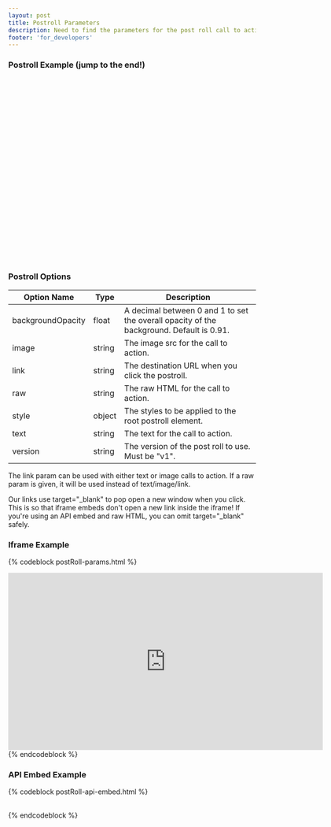 ```yaml
---
layout: post
title: Postroll Parameters
description: Need to find the parameters for the post roll call to action feature? Look no further, they're all here!
footer: 'for_developers'
---
```


### Postroll Example (jump to the end!)

<div class="video_embed">
<div id="wistia_4d8229898d" style="width:660px;height:371px;" data-video-width="660" data-video-height="371">&nbsp;</div>
<script charset="ISO-8859-1" src="http://fast.wistia.com/static/E-v1.js"></script>
<script charset="ISO-8859-1" src="http://fast.wistia.com/static/concat/E-v1-gridify%2CpostRoll-v1.js"></script>

<script>/*<![CDATA[*/
wistiaEmbed = Wistia.embed("4d8229898d", {
    videoWidth: "660",
    videoHeight: "371",
    controlsVisibleOnLoad: true,
    playerColor: "688AAD"
});
Wistia.plugin.postRoll(wistiaEmbed, {
    version: "v1",
    text: "This clickable message<br/> will appear after your<br/> video ends!",
    link: "http://wistia.com",
    style: {
    backgroundColor: "#616161",
    color: "#ffffff",
    fontSize: "36px",
    fontFamily: "Gill Sans, Helvetica, Arial, sans-serif"
    }
});
/*]]*/</script>
</div>

### Postroll Options

 Option Name        | Type    | Description
 -----------        | ----    | --------------------------------------------------------
 backgroundOpacity  | float   | A decimal between 0 and 1 to set the overall opacity of the background. Default is 0.91.
 image              | string  | The image src for the call to action.
 link               | string  | The destination URL when you click the postroll.
 raw                | string  | The raw HTML for the call to action.
 style              | object  | The styles to be applied to the root postroll element.
 text               | string  | The text for the call to action.
 version            | string  | The version of the post roll to use. Must be "v1".

The link param can be used with either text or image calls to action. If a raw param 
is given, it will be used instead of text/image/link.

Our links use <span class="code">target="\_blank"</span> to pop open a new window when you click. This is so that iframe embeds don't open a new link inside the iframe! If you're using an API embed and raw HTML, you can omit <span class="code">target="\_blank"</span> safely.

### Iframe Example

{% codeblock postRoll-params.html %}
<iframe src="http://fast.wistia.com/embed/iframe/abcde12345?videoWidth=640&videoHeight=360
&plugin[postRoll][version]=v1&plugin[postRoll][text]=You made it to the end of my video! Now check out my product.
&plugin[postRoll][link]=http://myawesomeproduct.com/awesome
&plugin[postRoll][style][background]=#404040
&plugin[postRoll][style][color]=#ffffff"
 allowtransparency="true" frameborder="0" scrolling="no" class="wistia_embed" name="wistia_embed" width="640" height="360"></iframe>
{% endcodeblock %}

### API Embed Example

{% codeblock postRoll-api-embed.html %}
<div id="wistia_abcde12345" style="width:640px;height;360px;" data-video-width="640" data-video-height="360">&nbsp;</div>
<script src="http://fast.wistia.com/static/E-v1.js"></script>
<script src="http://fast.wistia.com/static/concat/E-v1-gridify,postRoll-v1.js"></script>
<script>
wistiaEmbed = Wistia.embed("abcde12345", {
videoWidth: 640,
videoHeight: 360
});
Wistia.plugin.postRoll(wistiaEmbed, {
version: "v1"
text: "You made it to the end of my video! Now check out my product."
link: "http://myawesomeproduct.com/awesome"
style: {
  background: "#404040",
  color: "#ffffff"
}
});
</script>
{% endcodeblock %}
